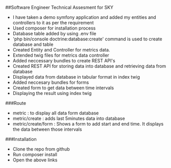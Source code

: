 ##Software Engineer Technical Assesment for SKY

- I have taken a demo symfony application and added my entities and controllers to it as per the requirement
- Used composer for installation process
- Database table added by using .env file
- 'php bin/console doctrine:database:create' command is used to create database and table
- Created Entity and Controller for metrics data.
- Extended twig files for metrics data controller
- Added neccessary bundles to create REST API's
- Created REST API for storing data into database and retrieving data from database 
- Displayed data from database in tabular format in index twig
- Added neccesary bundles for forms
- Created form to get data between time intervals
- Displaying the result using index twig

###Route
- metric : to display all data form database
- metric/create : adds last 5minutes data into database
- metric/create/form : Shows a form to add start and end time. It displays the data between those intervals

###Installation
- Clone the repo from github
- Run composer install
- Open the above links
 
 
